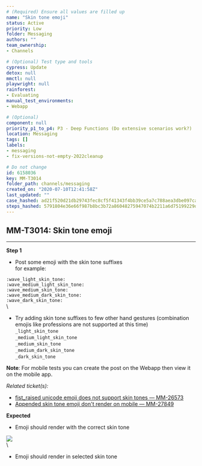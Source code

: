```yaml
---
# (Required) Ensure all values are filled up
name: "Skin tone emoji"
status: Active
priority: Low
folder: Messaging
authors: ""
team_ownership: 
- Channels

# (Optional) Test type and tools
cypress: Update
detox: null
mmctl: null
playwright: null
rainforest: 
- Evaluating
manual_test_environments: 
- Webapp

# (Optional)
component: null
priority_p1_to_p4: P3 - Deep Functions (Do extensive scenarios work?)
location: Messaging
tags: []
labels: 
- messaging
- fix-versions-not-empty-2022cleanup

# Do not change
id: 6158036
key: MM-T3014
folder_path: channels/messaging
created_on: "2020-07-10T12:41:58Z"
last_updated: ""
case_hashed: ad21f520d21db29743fec8cf5f41343f4bb39ce5a7c788aea3dbe097ca1e4f4af9273d2d53583ec1c1c1c99bdbd54363
steps_hashed: 5791804e36e66f987b8bc3b72a86048275947074b2211a6d75199229d6a5d096004f95984be736deb90621b847d9150b
---
```


## MM-T3014: Skin tone emoji

---

**Step 1**

- Post some emoji with the skin tone suffixes
  \
  for example:

`:wave_light_skin_tone:`\
`:wave_medium_light_skin_tone:`\
`:wave_medium_skin_tone:`\
`:wave_medium_dark_skin_tone:`\
`:wave_dark_skin_tone:`\
\\

- Try adding skin tone suffixes to few other hand gestures (combination emojis like professions are not supported at this time)
  \
  `_light_skin_tone`\
  `_medium_light_skin_tone`\
  `_medium_skin_tone`\
  `_medium_dark_skin_tone`\
  `_dark_skin_tone`

**Note**: For mobile tests you can create the post on the Webapp then view it on the mobile app.

_Related ticket(s):_

- [fist\_raised unicode emoji does not support skin tones — MM-26573](https://mattermost.atlassian.net/browse/MM-26573)
- [Appended skin tone emoji don't render on mobile — MM-27849](https://mattermost.atlassian.net/browse/MM-27849)

**Expected**

- Emoji should render with the correct skin tone

![](https://smartbear-tm4j-prod-us-west-2-attachment-rich-text.s3.us-west-2.amazonaws.com/embedded-f3277290f945470c4add5d21ef3dc7ca7b74388fc7152bfb6b99ae58c66a95a8-1594384508144-1594384508144.png)\
\\

- Emoji should render in selected skin tone
